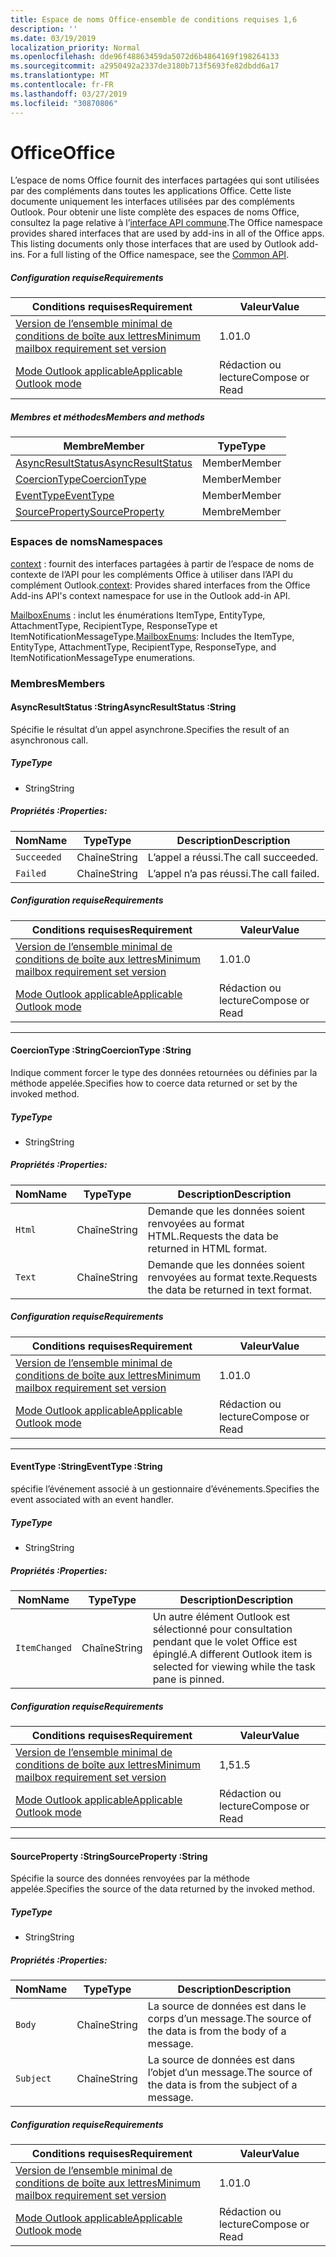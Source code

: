 ```yaml
---
title: Espace de noms Office-ensemble de conditions requises 1,6
description: ''
ms.date: 03/19/2019
localization_priority: Normal
ms.openlocfilehash: dde96f48863459da5072d6b4864169f198264133
ms.sourcegitcommit: a2950492a2337de3180b713f5693fe82dbdd6a17
ms.translationtype: MT
ms.contentlocale: fr-FR
ms.lasthandoff: 03/27/2019
ms.locfileid: "30870806"
---
```

# <a name="office"></a><span data-ttu-id="8a1f6-102">Office</span><span class="sxs-lookup"><span data-stu-id="8a1f6-102">Office</span></span>

<span data-ttu-id="8a1f6-p101">L’espace de noms Office fournit des interfaces partagées qui sont utilisées par des compléments dans toutes les applications Office. Cette liste documente uniquement les interfaces utilisées par des compléments Outlook. Pour obtenir une liste complète des espaces de noms Office, consultez la page relative à l’[interface API commune](/javascript/api/office).</span><span class="sxs-lookup"><span data-stu-id="8a1f6-p101">The Office namespace provides shared interfaces that are used by add-ins in all of the Office apps. This listing documents only those interfaces that are used by Outlook add-ins. For a full listing of the Office namespace, see the [Common API](/javascript/api/office).</span></span>

##### <a name="requirements"></a><span data-ttu-id="8a1f6-105">Configuration requise</span><span class="sxs-lookup"><span data-stu-id="8a1f6-105">Requirements</span></span>

|<span data-ttu-id="8a1f6-106">Conditions requises</span><span class="sxs-lookup"><span data-stu-id="8a1f6-106">Requirement</span></span>| <span data-ttu-id="8a1f6-107">Valeur</span><span class="sxs-lookup"><span data-stu-id="8a1f6-107">Value</span></span>|
|---|---|
|[<span data-ttu-id="8a1f6-108">Version de l’ensemble minimal de conditions de boîte aux lettres</span><span class="sxs-lookup"><span data-stu-id="8a1f6-108">Minimum mailbox requirement set version</span></span>](/office/dev/add-ins/reference/requirement-sets/outlook-api-requirement-sets)| <span data-ttu-id="8a1f6-109">1.0</span><span class="sxs-lookup"><span data-stu-id="8a1f6-109">1.0</span></span>|
|[<span data-ttu-id="8a1f6-110">Mode Outlook applicable</span><span class="sxs-lookup"><span data-stu-id="8a1f6-110">Applicable Outlook mode</span></span>](/outlook/add-ins/#extension-points)| <span data-ttu-id="8a1f6-111">Rédaction ou lecture</span><span class="sxs-lookup"><span data-stu-id="8a1f6-111">Compose or Read</span></span>|

##### <a name="members-and-methods"></a><span data-ttu-id="8a1f6-112">Membres et méthodes</span><span class="sxs-lookup"><span data-stu-id="8a1f6-112">Members and methods</span></span>

| <span data-ttu-id="8a1f6-113">Membre</span><span class="sxs-lookup"><span data-stu-id="8a1f6-113">Member</span></span> | <span data-ttu-id="8a1f6-114">Type</span><span class="sxs-lookup"><span data-stu-id="8a1f6-114">Type</span></span> |
|--------|------|
| [<span data-ttu-id="8a1f6-115">AsyncResultStatus</span><span class="sxs-lookup"><span data-stu-id="8a1f6-115">AsyncResultStatus</span></span>](#asyncresultstatus-string) | <span data-ttu-id="8a1f6-116">Member</span><span class="sxs-lookup"><span data-stu-id="8a1f6-116">Member</span></span> |
| [<span data-ttu-id="8a1f6-117">CoercionType</span><span class="sxs-lookup"><span data-stu-id="8a1f6-117">CoercionType</span></span>](#coerciontype-string) | <span data-ttu-id="8a1f6-118">Member</span><span class="sxs-lookup"><span data-stu-id="8a1f6-118">Member</span></span> |
| [<span data-ttu-id="8a1f6-119">EventType</span><span class="sxs-lookup"><span data-stu-id="8a1f6-119">EventType</span></span>](#eventtype-string) | <span data-ttu-id="8a1f6-120">Member</span><span class="sxs-lookup"><span data-stu-id="8a1f6-120">Member</span></span> |
| [<span data-ttu-id="8a1f6-121">SourceProperty</span><span class="sxs-lookup"><span data-stu-id="8a1f6-121">SourceProperty</span></span>](#sourceproperty-string) | <span data-ttu-id="8a1f6-122">Membre</span><span class="sxs-lookup"><span data-stu-id="8a1f6-122">Member</span></span> |

### <a name="namespaces"></a><span data-ttu-id="8a1f6-123">Espaces de noms</span><span class="sxs-lookup"><span data-stu-id="8a1f6-123">Namespaces</span></span>

<span data-ttu-id="8a1f6-124">[context](office.context.md) : fournit des interfaces partagées à partir de l’espace de noms de contexte de l’API pour les compléments Office à utiliser dans l’API du complément Outlook.</span><span class="sxs-lookup"><span data-stu-id="8a1f6-124">[context](office.context.md): Provides shared interfaces from the Office Add-ins API's context namespace for use in the Outlook add-in API.</span></span>

<span data-ttu-id="8a1f6-125">[MailboxEnums](/javascript/api/outlook_1_6/office.mailboxenums.attachmenttype) : inclut les énumérations ItemType, EntityType, AttachmentType, RecipientType, ResponseType et ItemNotificationMessageType.</span><span class="sxs-lookup"><span data-stu-id="8a1f6-125">[MailboxEnums](/javascript/api/outlook_1_6/office.mailboxenums.attachmenttype): Includes the ItemType, EntityType, AttachmentType, RecipientType, ResponseType, and ItemNotificationMessageType enumerations.</span></span>

### <a name="members"></a><span data-ttu-id="8a1f6-126">Membres</span><span class="sxs-lookup"><span data-stu-id="8a1f6-126">Members</span></span>

####  <a name="asyncresultstatus-string"></a><span data-ttu-id="8a1f6-127">AsyncResultStatus :String</span><span class="sxs-lookup"><span data-stu-id="8a1f6-127">AsyncResultStatus :String</span></span>

<span data-ttu-id="8a1f6-128">Spécifie le résultat d’un appel asynchrone.</span><span class="sxs-lookup"><span data-stu-id="8a1f6-128">Specifies the result of an asynchronous call.</span></span>

##### <a name="type"></a><span data-ttu-id="8a1f6-129">Type</span><span class="sxs-lookup"><span data-stu-id="8a1f6-129">Type</span></span>

*   <span data-ttu-id="8a1f6-130">String</span><span class="sxs-lookup"><span data-stu-id="8a1f6-130">String</span></span>

##### <a name="properties"></a><span data-ttu-id="8a1f6-131">Propriétés :</span><span class="sxs-lookup"><span data-stu-id="8a1f6-131">Properties:</span></span>

|<span data-ttu-id="8a1f6-132">Nom</span><span class="sxs-lookup"><span data-stu-id="8a1f6-132">Name</span></span>| <span data-ttu-id="8a1f6-133">Type</span><span class="sxs-lookup"><span data-stu-id="8a1f6-133">Type</span></span>| <span data-ttu-id="8a1f6-134">Description</span><span class="sxs-lookup"><span data-stu-id="8a1f6-134">Description</span></span>|
|---|---|---|
|`Succeeded`| <span data-ttu-id="8a1f6-135">Chaîne</span><span class="sxs-lookup"><span data-stu-id="8a1f6-135">String</span></span>|<span data-ttu-id="8a1f6-136">L’appel a réussi.</span><span class="sxs-lookup"><span data-stu-id="8a1f6-136">The call succeeded.</span></span>|
|`Failed`| <span data-ttu-id="8a1f6-137">Chaîne</span><span class="sxs-lookup"><span data-stu-id="8a1f6-137">String</span></span>|<span data-ttu-id="8a1f6-138">L’appel n’a pas réussi.</span><span class="sxs-lookup"><span data-stu-id="8a1f6-138">The call failed.</span></span>|

##### <a name="requirements"></a><span data-ttu-id="8a1f6-139">Configuration requise</span><span class="sxs-lookup"><span data-stu-id="8a1f6-139">Requirements</span></span>

|<span data-ttu-id="8a1f6-140">Conditions requises</span><span class="sxs-lookup"><span data-stu-id="8a1f6-140">Requirement</span></span>| <span data-ttu-id="8a1f6-141">Valeur</span><span class="sxs-lookup"><span data-stu-id="8a1f6-141">Value</span></span>|
|---|---|
|[<span data-ttu-id="8a1f6-142">Version de l’ensemble minimal de conditions de boîte aux lettres</span><span class="sxs-lookup"><span data-stu-id="8a1f6-142">Minimum mailbox requirement set version</span></span>](/office/dev/add-ins/reference/requirement-sets/outlook-api-requirement-sets)| <span data-ttu-id="8a1f6-143">1.0</span><span class="sxs-lookup"><span data-stu-id="8a1f6-143">1.0</span></span>|
|[<span data-ttu-id="8a1f6-144">Mode Outlook applicable</span><span class="sxs-lookup"><span data-stu-id="8a1f6-144">Applicable Outlook mode</span></span>](/outlook/add-ins/#extension-points)| <span data-ttu-id="8a1f6-145">Rédaction ou lecture</span><span class="sxs-lookup"><span data-stu-id="8a1f6-145">Compose or Read</span></span>|

---

####  <a name="coerciontype-string"></a><span data-ttu-id="8a1f6-146">CoercionType :String</span><span class="sxs-lookup"><span data-stu-id="8a1f6-146">CoercionType :String</span></span>

<span data-ttu-id="8a1f6-147">Indique comment forcer le type des données retournées ou définies par la méthode appelée.</span><span class="sxs-lookup"><span data-stu-id="8a1f6-147">Specifies how to coerce data returned or set by the invoked method.</span></span>

##### <a name="type"></a><span data-ttu-id="8a1f6-148">Type</span><span class="sxs-lookup"><span data-stu-id="8a1f6-148">Type</span></span>

*   <span data-ttu-id="8a1f6-149">String</span><span class="sxs-lookup"><span data-stu-id="8a1f6-149">String</span></span>

##### <a name="properties"></a><span data-ttu-id="8a1f6-150">Propriétés :</span><span class="sxs-lookup"><span data-stu-id="8a1f6-150">Properties:</span></span>

|<span data-ttu-id="8a1f6-151">Nom</span><span class="sxs-lookup"><span data-stu-id="8a1f6-151">Name</span></span>| <span data-ttu-id="8a1f6-152">Type</span><span class="sxs-lookup"><span data-stu-id="8a1f6-152">Type</span></span>| <span data-ttu-id="8a1f6-153">Description</span><span class="sxs-lookup"><span data-stu-id="8a1f6-153">Description</span></span>|
|---|---|---|
|`Html`| <span data-ttu-id="8a1f6-154">Chaîne</span><span class="sxs-lookup"><span data-stu-id="8a1f6-154">String</span></span>|<span data-ttu-id="8a1f6-155">Demande que les données soient renvoyées au format HTML.</span><span class="sxs-lookup"><span data-stu-id="8a1f6-155">Requests the data be returned in HTML format.</span></span>|
|`Text`| <span data-ttu-id="8a1f6-156">Chaîne</span><span class="sxs-lookup"><span data-stu-id="8a1f6-156">String</span></span>|<span data-ttu-id="8a1f6-157">Demande que les données soient renvoyées au format texte.</span><span class="sxs-lookup"><span data-stu-id="8a1f6-157">Requests the data be returned in text format.</span></span>|

##### <a name="requirements"></a><span data-ttu-id="8a1f6-158">Configuration requise</span><span class="sxs-lookup"><span data-stu-id="8a1f6-158">Requirements</span></span>

|<span data-ttu-id="8a1f6-159">Conditions requises</span><span class="sxs-lookup"><span data-stu-id="8a1f6-159">Requirement</span></span>| <span data-ttu-id="8a1f6-160">Valeur</span><span class="sxs-lookup"><span data-stu-id="8a1f6-160">Value</span></span>|
|---|---|
|[<span data-ttu-id="8a1f6-161">Version de l’ensemble minimal de conditions de boîte aux lettres</span><span class="sxs-lookup"><span data-stu-id="8a1f6-161">Minimum mailbox requirement set version</span></span>](/office/dev/add-ins/reference/requirement-sets/outlook-api-requirement-sets)| <span data-ttu-id="8a1f6-162">1.0</span><span class="sxs-lookup"><span data-stu-id="8a1f6-162">1.0</span></span>|
|[<span data-ttu-id="8a1f6-163">Mode Outlook applicable</span><span class="sxs-lookup"><span data-stu-id="8a1f6-163">Applicable Outlook mode</span></span>](/outlook/add-ins/#extension-points)| <span data-ttu-id="8a1f6-164">Rédaction ou lecture</span><span class="sxs-lookup"><span data-stu-id="8a1f6-164">Compose or Read</span></span>|

---

####  <a name="eventtype-string"></a><span data-ttu-id="8a1f6-165">EventType :String</span><span class="sxs-lookup"><span data-stu-id="8a1f6-165">EventType :String</span></span>

<span data-ttu-id="8a1f6-166">spécifie l’événement associé à un gestionnaire d’événements.</span><span class="sxs-lookup"><span data-stu-id="8a1f6-166">Specifies the event associated with an event handler.</span></span>

##### <a name="type"></a><span data-ttu-id="8a1f6-167">Type</span><span class="sxs-lookup"><span data-stu-id="8a1f6-167">Type</span></span>

*   <span data-ttu-id="8a1f6-168">String</span><span class="sxs-lookup"><span data-stu-id="8a1f6-168">String</span></span>

##### <a name="properties"></a><span data-ttu-id="8a1f6-169">Propriétés :</span><span class="sxs-lookup"><span data-stu-id="8a1f6-169">Properties:</span></span>

| <span data-ttu-id="8a1f6-170">Nom</span><span class="sxs-lookup"><span data-stu-id="8a1f6-170">Name</span></span> | <span data-ttu-id="8a1f6-171">Type</span><span class="sxs-lookup"><span data-stu-id="8a1f6-171">Type</span></span> | <span data-ttu-id="8a1f6-172">Description</span><span class="sxs-lookup"><span data-stu-id="8a1f6-172">Description</span></span> |
|---|---|---|
|`ItemChanged`| <span data-ttu-id="8a1f6-173">Chaîne</span><span class="sxs-lookup"><span data-stu-id="8a1f6-173">String</span></span> | <span data-ttu-id="8a1f6-174">Un autre élément Outlook est sélectionné pour consultation pendant que le volet Office est épinglé.</span><span class="sxs-lookup"><span data-stu-id="8a1f6-174">A different Outlook item is selected for viewing while the task pane is pinned.</span></span> |

##### <a name="requirements"></a><span data-ttu-id="8a1f6-175">Configuration requise</span><span class="sxs-lookup"><span data-stu-id="8a1f6-175">Requirements</span></span>

|<span data-ttu-id="8a1f6-176">Conditions requises</span><span class="sxs-lookup"><span data-stu-id="8a1f6-176">Requirement</span></span>| <span data-ttu-id="8a1f6-177">Valeur</span><span class="sxs-lookup"><span data-stu-id="8a1f6-177">Value</span></span>|
|---|---|
|[<span data-ttu-id="8a1f6-178">Version de l’ensemble minimal de conditions de boîte aux lettres</span><span class="sxs-lookup"><span data-stu-id="8a1f6-178">Minimum mailbox requirement set version</span></span>](/office/dev/add-ins/reference/requirement-sets/outlook-api-requirement-sets)| <span data-ttu-id="8a1f6-179">1,5</span><span class="sxs-lookup"><span data-stu-id="8a1f6-179">1.5</span></span> |
|[<span data-ttu-id="8a1f6-180">Mode Outlook applicable</span><span class="sxs-lookup"><span data-stu-id="8a1f6-180">Applicable Outlook mode</span></span>](/outlook/add-ins/#extension-points)| <span data-ttu-id="8a1f6-181">Rédaction ou lecture</span><span class="sxs-lookup"><span data-stu-id="8a1f6-181">Compose or Read</span></span> |

---

####  <a name="sourceproperty-string"></a><span data-ttu-id="8a1f6-182">SourceProperty :String</span><span class="sxs-lookup"><span data-stu-id="8a1f6-182">SourceProperty :String</span></span>

<span data-ttu-id="8a1f6-183">Spécifie la source des données renvoyées par la méthode appelée.</span><span class="sxs-lookup"><span data-stu-id="8a1f6-183">Specifies the source of the data returned by the invoked method.</span></span>

##### <a name="type"></a><span data-ttu-id="8a1f6-184">Type</span><span class="sxs-lookup"><span data-stu-id="8a1f6-184">Type</span></span>

*   <span data-ttu-id="8a1f6-185">String</span><span class="sxs-lookup"><span data-stu-id="8a1f6-185">String</span></span>

##### <a name="properties"></a><span data-ttu-id="8a1f6-186">Propriétés :</span><span class="sxs-lookup"><span data-stu-id="8a1f6-186">Properties:</span></span>

|<span data-ttu-id="8a1f6-187">Nom</span><span class="sxs-lookup"><span data-stu-id="8a1f6-187">Name</span></span>| <span data-ttu-id="8a1f6-188">Type</span><span class="sxs-lookup"><span data-stu-id="8a1f6-188">Type</span></span>| <span data-ttu-id="8a1f6-189">Description</span><span class="sxs-lookup"><span data-stu-id="8a1f6-189">Description</span></span>|
|---|---|---|
|`Body`| <span data-ttu-id="8a1f6-190">Chaîne</span><span class="sxs-lookup"><span data-stu-id="8a1f6-190">String</span></span>|<span data-ttu-id="8a1f6-191">La source de données est dans le corps d’un message.</span><span class="sxs-lookup"><span data-stu-id="8a1f6-191">The source of the data is from the body of a message.</span></span>|
|`Subject`| <span data-ttu-id="8a1f6-192">Chaîne</span><span class="sxs-lookup"><span data-stu-id="8a1f6-192">String</span></span>|<span data-ttu-id="8a1f6-193">La source de données est dans l’objet d’un message.</span><span class="sxs-lookup"><span data-stu-id="8a1f6-193">The source of the data is from the subject of a message.</span></span>|

##### <a name="requirements"></a><span data-ttu-id="8a1f6-194">Configuration requise</span><span class="sxs-lookup"><span data-stu-id="8a1f6-194">Requirements</span></span>

|<span data-ttu-id="8a1f6-195">Conditions requises</span><span class="sxs-lookup"><span data-stu-id="8a1f6-195">Requirement</span></span>| <span data-ttu-id="8a1f6-196">Valeur</span><span class="sxs-lookup"><span data-stu-id="8a1f6-196">Value</span></span>|
|---|---|
|[<span data-ttu-id="8a1f6-197">Version de l’ensemble minimal de conditions de boîte aux lettres</span><span class="sxs-lookup"><span data-stu-id="8a1f6-197">Minimum mailbox requirement set version</span></span>](/office/dev/add-ins/reference/requirement-sets/outlook-api-requirement-sets)| <span data-ttu-id="8a1f6-198">1.0</span><span class="sxs-lookup"><span data-stu-id="8a1f6-198">1.0</span></span>|
|[<span data-ttu-id="8a1f6-199">Mode Outlook applicable</span><span class="sxs-lookup"><span data-stu-id="8a1f6-199">Applicable Outlook mode</span></span>](/outlook/add-ins/#extension-points)| <span data-ttu-id="8a1f6-200">Rédaction ou lecture</span><span class="sxs-lookup"><span data-stu-id="8a1f6-200">Compose or Read</span></span>|
